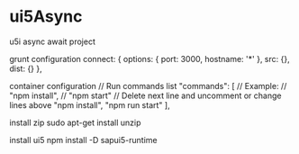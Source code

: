 # ui5Async
u5i async await project

grunt configuration
connect: {
  options: {
    port: 3000,
    hostname: '*'
  },
  src: {},
  dist: {}
},

container configuration
// Run commands list
  "commands": [
    // Example:
    // "npm install",
    // "npm start"
    // Delete next line and uncomment or change lines above
    "npm install",
    "npm run start"
  ],
  
 install zip
 sudo apt-get install unzip
 
 install ui5
 npm install -D sapui5-runtime

